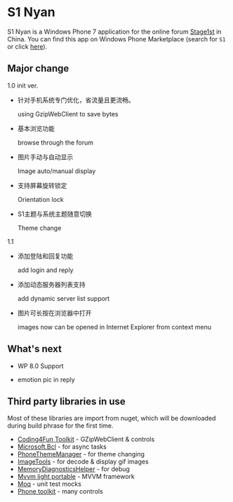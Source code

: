 ﻿# S1 Nyan

S1 Nyan is a Windows Phone 7 application for the online forum [Stage1st](http://bbs.saraba1st.com/2b) in China. You can find this app on Windows Phone Marketplace (search for `S1` or click [here](http://www.windowsphone.com/s?appid=61790166-792c-493b-bcc2-a2f1506292f5)).

## Major change

1.0 init ver.

* 针对手机系统专门优化，省流量且更流畅。

    using GzipWebClient to save bytes

* 基本浏览功能

    browse through the forum

* 图片手动与自动显示

    Image auto/manual display

* 支持屏幕旋转锁定

    Orientation lock

* S1主题与系统主题随意切换

    Theme change
    
1.1

* 添加登陆和回复功能

    add login and reply

* 添加动态服务器列表支持

    add dynamic server list support

* 图片可长按在浏览器中打开

    images now can be opened in Internet Explorer from context menu

## What's next

* WP 8.0 Support

* emotion pic in reply

## Third party libraries in use

Most of these libraries are import from nuget, which will be downloaded during build phrase for the first time.

* [Coding4Fun Toolkit](http://coding4fun.codeplex.com/) - GZipWebClient & controls
* [Microsoft.Bcl](http://nuget.org/packages/Microsoft.Bcl/) - for async tasks
* [PhoneThemeManager](http://github.com/jeffwilcox/wp-thememanager/) - for theme changing
* [ImageTools](http://imagetools.codeplex.com/) - for decode & display gif images
* [MemoryDiagnosticsHelper](http://nuget.org/packages/MemoryDiagnosticsHelper/) - for debug
* [Mvvm light portable](http://mvvmlight.codeplex.com/SourceControl/network/forks/onovotny/MvvmLightPortable) - MVVM framework
* [Moq](https://code.google.com/p/moq/) - unit test mocks
* [Phone toolkit](http://phone.codeplex.com/) - many controls